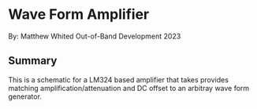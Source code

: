 # Wave Form Amplifier

By: Matthew Whited
Out-of-Band Development 2023

## Summary

This is a schematic for a LM324 based amplifier that takes provides matching amplification/attenuation and DC offset to an arbitray wave form generator.
